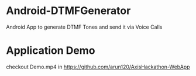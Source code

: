 # Android-DTMFGenerator

Android App to generate DTMF Tones and send it via Voice Calls

# Application Demo

checkout Demo.mp4 in https://github.com/arun120/AxisHackathon-WebApp
